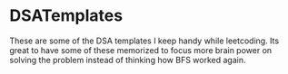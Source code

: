 # DSATemplates
These are some of the DSA templates I keep handy while leetcoding. Its great to have some of these memorized to focus more brain power on solving the problem instead of thinking how BFS worked again.
